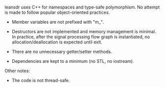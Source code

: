 leansdr uses C++ for namespaces and type-safe polymorphism.
No attempt is made to follow popular object-oriented practices.

* Member variables are not prefixed with "m_".

* Destructors are not implemented and memory management is minimal.
  In practice, after the signal processing flow graph is instantiated,
  no allocation/deallocation is expected until exit.

* There are no unnecessary getter/setter methods.

* Dependencies are kept to a minimum (no STL, no iostream).

Other notes:

* The code is not thread-safe.

